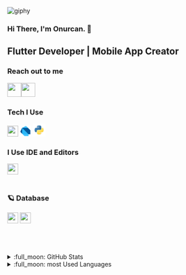 ![giphy](https://user-images.githubusercontent.com/84295038/132144362-50ed5d47-dfb4-4bd4-b008-4eb2d09d7a7f.gif)







### Hi There, I'm Onurcan. :wave:

## Flutter Developer | Mobile App Creator

### Reach out to me

[<img height="32" width="32" src="https://unpkg.com/simple-icons@v5/icons/linkedin.svg" align="left" />][Linkedin]
[<img height="32" width="32" src="https://unpkg.com/simple-icons@v5/icons/instagram.svg" align="left" />][Instagram]


<br />
<br />

### Tech I Use

<img src="https://camo.githubusercontent.com/1a465531ca02c702221092851b9f1b795cedab10d227b3a8c9ddf82d1a255136/68747470733a2f2f7374617469632e63646e6c6f676f2e636f6d2f6c6f676f732f662f33302f666c75747465722e737667" width="25" height="25">  <img src = "https://raw.githubusercontent.com/github/explore/80688e429a7d4ef2fca1e82350fe8e3517d3494d/topics/dart/dart.png" width="25" height="25"> <img src = "https://raw.githubusercontent.com/github/explore/80688e429a7d4ef2fca1e82350fe8e3517d3494d/topics/python/python.png" width="30" height="30">








### I Use IDE and Editors

<img src = "https://camo.githubusercontent.com/c8b62f5019a0fdc51805407d9cc54664ced4692f6485228d39d286dc5836f41b/68747470733a2f2f696d672e7574647374632e636f6d2f69636f6e2f6562642f6337352f656264633735396538633064643066363033656131333632306636663266663532323162633733616339613832336539333536636137653039623930343838613a323030" width="25" height="25">

<br />
<br />

### :ringed_planet: Database 
<img src = "https://camo.githubusercontent.com/aa493b88b85217e501f20ffec3d8e0d347e8f50aa894ee6698c3a6e2678e39c8/68747470733a2f2f6272616e64736c6f676f732e636f6d2f77702d636f6e74656e742f75706c6f6164732f696d616765732f66697265626173652d6c6f676f2e706e67" width="25" height="25" > <img src = "https://e7.pngegg.com/pngimages/509/659/png-clipart-sqlite-database-browser-web-browser-windev-数据-mac-browser-thumbnail.png" width="25" height="25">



<br />
<br />
<br />

<details>
<summary> :full_moon: GitHub Stats </summary>
<img src = "https://github-readme-stats.vercel.app/api?username=KeJi-I&theme=bear">
</details>

<details>
<summary> :full_moon: most Used Languages </summary>
<img src = "https://github-readme-stats.vercel.app/api/top-langs/?username=KeJi-I&layout=compact&theme=bear">
</details>





[Linkedin]: https://www.linkedin.com/in/onurcan-işık-8b2b58212/
[Instagram]: https://www.instagram.com/onurcn_isk/

